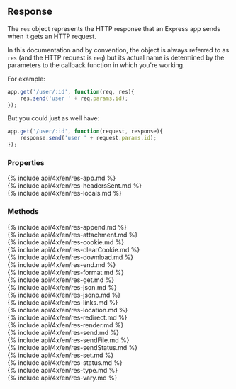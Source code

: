 <h2>Response</h2>

The `res` object represents the HTTP response that an Express app sends when it gets an HTTP request.

In this documentation and by convention, 
the object is always referred to as `res` (and the HTTP request is `req`) but its actual name is determined
by the parameters to the callback function in which you're working.

For example: 
```js
app.get('/user/:id', function(req, res){
    res.send('user ' + req.params.id);
});
```

But you could just as well have:
```js
app.get('/user/:id', function(request, response){
    response.send('user ' + request.params.id);
});
```

<h3 id='res.properties'>Properties</h3>

<section>
  {% include api/4x/en/res-app.md %}
</section>

<section>
  {% include api/4x/en/res-headersSent.md %}
</section>

<section>
  {% include api/4x/en/res-locals.md %}
</section>

<h3 id='res.methods'>Methods</h3>

<section>
  {% include api/4x/en/res-append.md %}
</section>

<section>
  {% include api/4x/en/res-attachment.md %}
</section>

<section>
  {% include api/4x/en/res-cookie.md %}
</section>

<section>
  {% include api/4x/en/res-clearCookie.md %}
</section>

<section>
  {% include api/4x/en/res-download.md %}
</section>

<section>
  {% include api/4x/en/res-end.md %}
</section>

<section>
  {% include api/4x/en/res-format.md %}
</section>

<section>
  {% include api/4x/en/res-get.md %}
</section>

<section>
  {% include api/4x/en/res-json.md %}
</section>

<section>
  {% include api/4x/en/res-jsonp.md %}
</section>

<section>
  {% include api/4x/en/res-links.md %}
</section>

<section>
  {% include api/4x/en/res-location.md %}
</section>

<section>
  {% include api/4x/en/res-redirect.md %}
</section>

<section>
  {% include api/4x/en/res-render.md %}
</section>

<section>
  {% include api/4x/en/res-send.md %}
</section>

<section>
  {% include api/4x/en/res-sendFile.md %}
</section>

<section>
  {% include api/4x/en/res-sendStatus.md %}
</section>

<section>
  {% include api/4x/en/res-set.md %}
</section>

<section>
  {% include api/4x/en/res-status.md %}
</section>

<section>
  {% include api/4x/en/res-type.md %}
</section>

<section>
  {% include api/4x/en/res-vary.md %}
</section>
